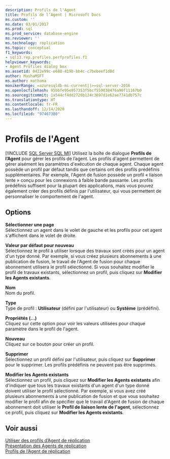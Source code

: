 ```yaml
---
description: Profils de l'Agent
title: Profils de l’Agent | Microsoft Docs
ms.custom: ''
ms.date: 03/01/2017
ms.prod: sql
ms.prod_service: database-engine
ms.reviewer: ''
ms.technology: replication
ms.topic: conceptual
f1_keywords:
- sql13.rep.profiles.perfprofiles.f1
helpviewer_keywords:
- Agent Profiles dialog box
ms.assetid: 0422e99c-e688-419b-bb4c-c7bebeef1d8d
author: MashaMSFT
ms.author: mathoma
monikerRange: =azuresqldb-mi-current||>=sql-server-2016
ms.openlocfilehash: 95bbfe95e957353f5bcf559038476a90f11167b0
ms.sourcegitcommit: 1a544cf4dd2720b124c3697d1e62ae7741db757c
ms.translationtype: HT
ms.contentlocale: fr-FR
ms.lasthandoff: 12/14/2020
ms.locfileid: "97467380"
---
```

# <a name="agent-profiles"></a>Profils de l'Agent
[!INCLUDE [SQL Server SQL MI](../../includes/applies-to-version/sql-asdbmi.md)]
   Utilisez la boîte de dialogue **Profils de l’Agent** pour gérer les profils de l’agent. Les profils d'agent permettent de gérer aisément les paramètres d'exécution de chaque agent. Chaque agent possède un profil par défaut tandis que certains ont des profils prédéfinis supplémentaires. Par exemple, l'Agent de fusion possède un profil « liaison lente » conçu pour les connexions à faible bande passante. Les profils prédéfinis suffisent pour la plupart des applications, mais vous pouvez également créer des profils définis par l'utilisateur, qui vous permettent de personnaliser le comportement de l'agent.  
  
## <a name="options"></a>Options  
 **Sélectionner une page**  
 Sélectionnez un agent dans le volet de gauche et les profils pour cet agent s'affichent dans le volet de droite.  
  
 **Valeur par défaut pour nouveau**  
 Sélectionnez le profil à utiliser lorsque des travaux sont créés pour un agent d'un type donné. Par exemple, si vous créez plusieurs abonnements à une publication de fusion, le travail de l'Agent de fusion pour chaque abonnement utilisera le profil sélectionné. Si vous souhaitez modifier le profil de travaux existants, sélectionnez un profil, puis cliquez sur **Modifier les Agents existants**.  
  
 **Nom**  
 Nom du profil.  
  
 **Type**  
 Type de profil : **Utilisateur** (défini par l'utilisateur) ou **Système** (prédéfini).  
  
 **Propriétés (...)**  
 Cliquez sur cette option pour voir les valeurs utilisées pour chaque paramètre dans le profil de l'agent.  
  
 **Nouveau**  
 Cliquez sur ce bouton pour créer un profil.  
  
 **Supprimer**  
 Sélectionnez un profil défini par l'utilisateur, puis cliquez sur **Supprimer** pour le supprimer. Les profils prédéfinis ne peuvent pas être supprimés.  
  
 **Modifier les Agents existants**  
 Sélectionnez un profil, puis cliquez sur **Modifier les Agents existants** afin d'indiquer que tous les travaux existants d'un agent d'un type donné doivent utiliser le profil sélectionné. Par exemple, si vous avez créé plusieurs abonnements à une publication de fusion et que vous souhaitez modifier le profil afin de spécifier que le travail d'Agent de fusion de chaque abonnement doit utiliser le **Profil de liaison lente de l'agent**, sélectionnez ce profil, puis cliquez sur **Modifier les Agents existants**.  
  
## <a name="see-also"></a>Voir aussi  
 [Utiliser des profils d’Agent de réplication](../../relational-databases/replication/agents/work-with-replication-agent-profiles.md)   
 [Présentation des Agents de réplication](../../relational-databases/replication/agents/replication-agents-overview.md)   
 [Profils de l’Agent de réplication](../../relational-databases/replication/agents/replication-agent-profiles.md)  
  
  
